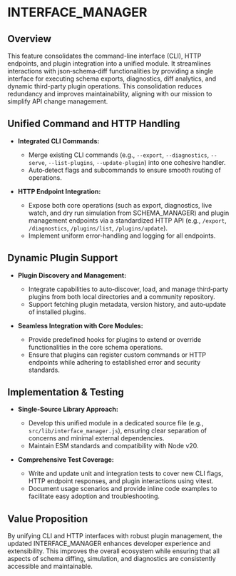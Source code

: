 # INTERFACE_MANAGER

## Overview
This feature consolidates the command-line interface (CLI), HTTP endpoints, and plugin integration into a unified module. It streamlines interactions with json‑schema‑diff functionalities by providing a single interface for executing schema exports, diagnostics, diff analytics, and dynamic third-party plugin operations. This consolidation reduces redundancy and improves maintainability, aligning with our mission to simplify API change management.

## Unified Command and HTTP Handling
- **Integrated CLI Commands:**
  - Merge existing CLI commands (e.g., `--export`, `--diagnostics`, `--serve`, `--list-plugins`, `--update-plugin`) into one cohesive handler.
  - Auto‑detect flags and subcommands to ensure smooth routing of operations.

- **HTTP Endpoint Integration:**
  - Expose both core operations (such as export, diagnostics, live watch, and dry run simulation from SCHEMA_MANAGER) and plugin management endpoints via a standardized HTTP API (e.g., `/export`, `/diagnostics`, `/plugins/list`, `/plugins/update`).
  - Implement uniform error-handling and logging for all endpoints.

## Dynamic Plugin Support
- **Plugin Discovery and Management:**
  - Integrate capabilities to auto‑discover, load, and manage third‑party plugins from both local directories and a community repository.
  - Support fetching plugin metadata, version history, and auto‑update of installed plugins.

- **Seamless Integration with Core Modules:**
  - Provide predefined hooks for plugins to extend or override functionalities in the core schema operations.
  - Ensure that plugins can register custom commands or HTTP endpoints while adhering to established error and security standards.

## Implementation & Testing
- **Single-Source Library Approach:**
  - Develop this unified module in a dedicated source file (e.g., `src/lib/interface_manager.js`), ensuring clear separation of concerns and minimal external dependencies.
  - Maintain ESM standards and compatibility with Node v20.

- **Comprehensive Test Coverage:**
  - Write and update unit and integration tests to cover new CLI flags, HTTP endpoint responses, and plugin interactions using vitest.
  - Document usage scenarios and provide inline code examples to facilitate easy adoption and troubleshooting.

## Value Proposition
By unifying CLI and HTTP interfaces with robust plugin management, the updated INTERFACE_MANAGER enhances developer experience and extensibility. This improves the overall ecosystem while ensuring that all aspects of schema diffing, simulation, and diagnostics are consistently accessible and maintainable.
